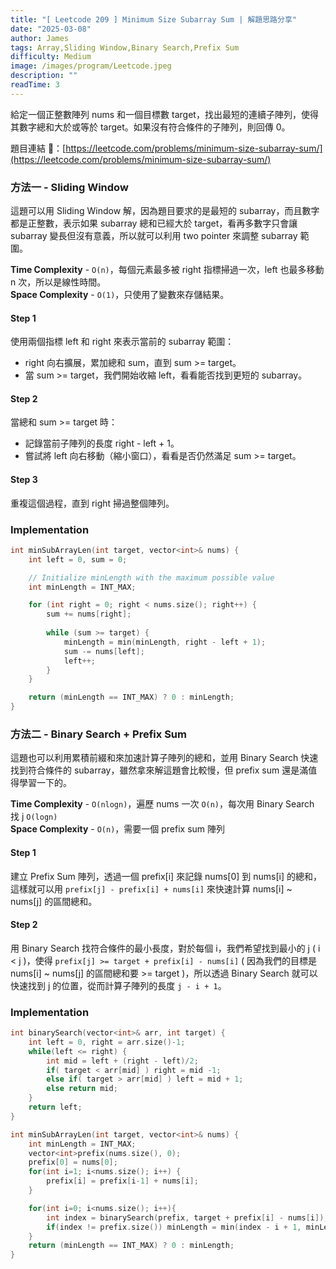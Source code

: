 ```yaml
---
title: "[ Leetcode 209 ] Minimum Size Subarray Sum | 解題思路分享"
date: "2025-03-08"
author: James
tags: Array,Sliding Window,Binary Search,Prefix Sum
difficulty: Medium
image: /images/program/Leetcode.jpeg
description: ""
readTime: 3
---
```


給定一個正整數陣列 nums 和一個目標數 target，找出最短的連續子陣列，使得其數字總和大於或等於 target。如果沒有符合條件的子陣列，則回傳 0。

題目連結 🔗：[https://leetcode.com/problems/minimum-size-subarray-sum/](https://leetcode.com/problems/minimum-size-subarray-sum/)

### **方法一 - Sliding Window**

這題可以用 Sliding Window 解，因為題目要求的是最短的 subarray，而且數字都是正整數，表示如果 subarray 總和已經大於 target，看再多數字只會讓 subarray 變長但沒有意義，所以就可以利用 two pointer 來調整 subarray 範圍。

**Time Complexity** - `O(n)`，每個元素最多被 right 指標掃過一次，left 也最多移動 n 次，所以是線性時間。<br>
**Space Complexity** - `O(1)`，只使用了變數來存儲結果。

#### **Step 1**

使用兩個指標 left 和 right 來表示當前的 subarray 範圍：

- right 向右擴展，累加總和 sum，直到 sum >= target。
- 當 sum >= target，我們開始收縮 left，看看能否找到更短的 subarray。

#### **Step 2**

當總和 sum >= target 時：

- 記錄當前子陣列的長度 right - left + 1。
- 嘗試將 left 向右移動（縮小窗口），看看是否仍然滿足 sum >= target。

#### **Step 3**

重複這個過程，直到 right 掃過整個陣列。

### **Implementation**

```cpp
int minSubArrayLen(int target, vector<int>& nums) {
    int left = 0, sum = 0;

    // Initialize minLength with the maximum possible value
    int minLength = INT_MAX;

    for (int right = 0; right < nums.size(); right++) {
        sum += nums[right];
        
        while (sum >= target) {
            minLength = min(minLength, right - left + 1);
            sum -= nums[left];
            left++;
        }
    }

    return (minLength == INT_MAX) ? 0 : minLength;
}
```

### **方法二 - Binary Search + Prefix Sum**

這題也可以利用累積前綴和來加速計算子陣列的總和，並用 Binary Search 快速找到符合條件的 subarray，雖然拿來解這題會比較慢，但 prefix sum 還是滿值得學習一下的。

**Time Complexity** - `O(nlogn)`，遍歷 nums 一次 `O(n)`，每次用 Binary Search 找 j `O(logn)`<br>
**Space Complexity** - `O(n)`，需要一個 prefix sum 陣列

#### **Step 1**

建立 Prefix Sum 陣列，透過一個 prefix[i] 來記錄 nums[0] 到 nums[i] 的總和，這樣就可以用 `prefix[j] - prefix[i] + nums[i]` 來快速計算 nums[i] ~ nums[j] 的區間總和。

#### **Step 2**

用 Binary Search 找符合條件的最小長度，對於每個 i，我們希望找到最小的 j ( i < j )，使得 `prefix[j] >= target + prefix[i] - nums[i]` ( 因為我們的目標是 nums[i] ~ nums[j] 的區間總和要 >= target )，所以透過 Binary Search 就可以快速找到 j 的位置，從而計算子陣列的長度 `j - i + 1`。

### **Implementation**

```cpp
int binarySearch(vector<int>& arr, int target) {
    int left = 0, right = arr.size()-1;
    while(left <= right) {
        int mid = left + (right - left)/2;
        if( target < arr[mid] ) right = mid -1;
        else if( target > arr[mid] ) left = mid + 1;
        else return mid;
    }
    return left;
}

int minSubArrayLen(int target, vector<int>& nums) {
    int minLength = INT_MAX;
    vector<int>prefix(nums.size(), 0);
    prefix[0] = nums[0];
    for(int i=1; i<nums.size(); i++) {
        prefix[i] = prefix[i-1] + nums[i];
    }

    for(int i=0; i<nums.size(); i++){
        int index = binarySearch(prefix, target + prefix[i] - nums[i]);
        if(index != prefix.size()) minLength = min(index - i + 1, minLength);
    }
    return (minLength == INT_MAX) ? 0 : minLength;
}
```